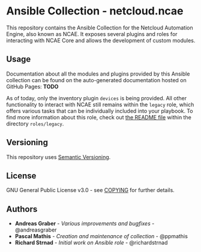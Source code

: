 # Ansible Collection - netcloud.ncae

This repository contains the Ansible Collection for the Netcloud Automation Engine, also known as NCAE. It exposes several plugins and roles for interacting with NCAE Core and allows the development of custom modules.

## Usage
Documentation about all the modules and plugins provided by this Ansible collection can be found on the auto-generated documentation hosted on GitHub Pages: **TODO**

As of today, only the inventory plugin `devices` is being provided. All other functionality to interact with NCAE still remains within the `legacy` role, which offers various tasks that can be individually included into your playbook. To find more information about this role, check out [the README file](roles/legacy/README.md) within the directory `roles/legacy`.

## Versioning
This repository uses [Semantic Versioning](https://semver.org/).

## License
GNU General Public License v3.0 - see [COPYING](COPYING) for further details.

## Authors
- **Andreas Graber** - _Various improvements and bugfixes_ - @andreasgraber
- **Pascal Mathis** - _Creation and maintenance of collection_ - @ppmathis
- **Richard Strnad** - _Initial work on Ansible role_ - @richardstrnad
